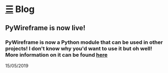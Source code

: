 # [☰](index.md) Blog



## PyWireframe is now live!
### PyWireframe is now a Python module that can be used in other projects! I don't know why you'd want to use it but oh well! More information on it can be found [here](hyperhamster535.github.io/PyWireframe)

15/05/2019
